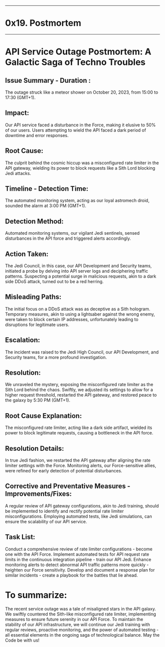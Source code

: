 





------------------------------------------------------------------------------------------
 # 0x19. Postmortem
------------------------------------------------------------------------------------------

# API Service Outage Postmortem: A Galactic Saga of Techno Troubles

## Issue Summary - Duration :
The outage struck like a meteor shower on October 20, 2023, from 15:00 to 17:30 (GMT+1).

## Impact:
Our API service faced a disturbance in the Force, making it elusive to 50% of our users. Users attempting to wield the API faced a dark period of downtime and error responses.

## Root Cause:
The culprit behind the cosmic hiccup was a misconfigured rate limiter in the API gateway, wielding its power to block requests like a Sith Lord blocking Jedi attacks.

## Timeline - Detection Time:
The automated monitoring system, acting as our loyal astromech droid, sounded the alarm at 3:00 PM (GMT+1).

## Detection Method:
Automated monitoring systems, our vigilant Jedi sentinels, sensed disturbances in the API force and triggered alerts accordingly.

## Action Taken:
The Jedi Council, in this case, our API Development and Security teams, initiated a probe by delving into API server logs and deciphering traffic patterns. Suspecting a potential surge in malicious requests, akin to a dark side DDoS attack, turned out to be a red herring.

## Misleading Paths:
The initial focus on a DDoS attack was as deceptive as a Sith hologram. Temporary measures, akin to using a lightsaber against the wrong enemy, were taken to block certain IP addresses, unfortunately leading to disruptions for legitimate users.

## Escalation:
The incident was raised to the Jedi High Council, our API Development, and Security teams, for a more profound investigation.

## Resolution:
We unraveled the mystery, exposing the misconfigured rate limiter as the Sith Lord behind the chaos. Swiftly, we adjusted its settings to allow for a higher request threshold, restarted the API gateway, and restored peace to the galaxy by 5:30 PM (GMT+1).

## Root Cause Explanation:
The misconfigured rate limiter, acting like a dark side artifact, wielded its power to block legitimate requests, causing a bottleneck in the API force.

## Resolution Details:
In true Jedi fashion, we restarted the API gateway after aligning the rate limiter settings with the Force. Monitoring alerts, our Force-sensitive allies, were refined for early detection of potential disturbances.

## Corrective and Preventative Measures - Improvements/Fixes:
A regular review of API gateway configurations, akin to Jedi training, should be implemented to identify and rectify potential rate limiter misconfigurations. Employing automated tests, like Jedi simulations, can ensure the scalability of our API service.

## Task List:
Conduct a comprehensive review of rate limiter configurations - become one with the API Force.
Implement automated tests for API request rate limits in the continuous integration pipeline - train our API Jedi.
Enhance monitoring alerts to detect abnormal API traffic patterns more quickly - heighten our Force sensitivity.
Develop and document a response plan for similar incidents - create a playbook for the battles that lie ahead.

# To summarize:
The recent service outage was a tale of misaligned stars in the API galaxy. We swiftly countered the Sith-like misconfigured rate limiter, implementing measures to ensure future serenity in our API Force. To maintain the stability of our API infrastructure, we will continue our Jedi training with regular reviews, proactive monitoring, and the power of automated testing - all essential elements in the ongoing saga of technological balance. May the Code be with us!